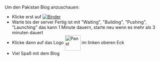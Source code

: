 Um den Pakistan Blog anzuschauen:
- Klicke erst auf [![Binder](https://mybinder.org/badge_logo.svg)](https://mybinder.org/v2/gh/Koppeprojects/Pakistan_blog/HEAD?urlpath=%2Fdoc%2Ftree%2FPakistan_Blog.py)
- Warte bis der server  Fertig ist mit "Waiting", "Building", "Pushing", "Launching" das kann 1 Minute dauern, starte neu wenn es mehr als 3 minuten dauert
- Klicke dann auf das Logo <img src="https://panel.holoviz.org/_static/logo.svg" alt="Panel" width="50px" margin="-10px 0 0 100px" style="vertical-align: middle;"> im linken oberen Eck
- Viel Spaß mit dem Blog




